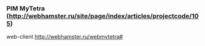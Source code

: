 ### PIM MyTetra (http://webhamster.ru/site/page/index/articles/projectcode/105)

web-client
 http://webhamster.ru/webmytetra#
